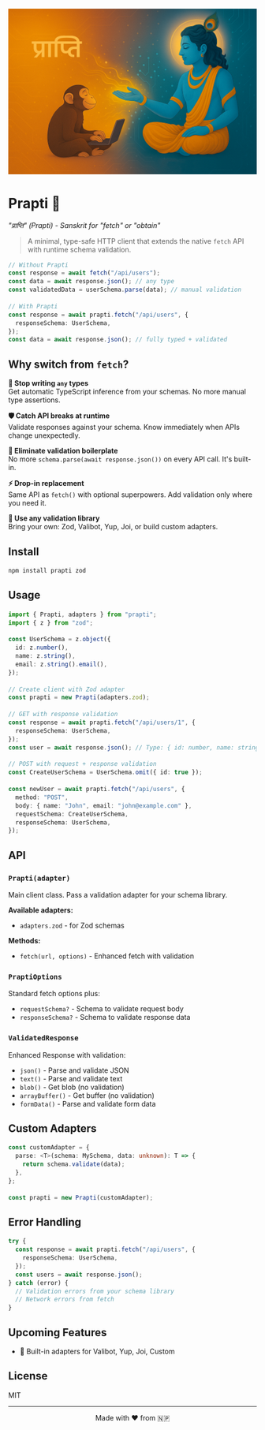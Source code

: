 ![prapti](media/logo.png)

# Prapti 🚀

_"प्राप्ति" (Prapti) - Sanskrit for "fetch" or "obtain"_

> A minimal, type-safe HTTP client that extends the native `fetch` API with runtime schema validation.

```typescript
// Without Prapti
const response = await fetch("/api/users");
const data = await response.json(); // any type
const validatedData = userSchema.parse(data); // manual validation

// With Prapti
const response = await prapti.fetch("/api/users", {
  responseSchema: UserSchema,
});
const data = await response.json(); // fully typed + validated
```

## Why switch from `fetch`?

**🎯 Stop writing `any` types**  
Get automatic TypeScript inference from your schemas. No more manual type assertions.

**🛡️ Catch API breaks at runtime**  
Validate responses against your schema. Know immediately when APIs change unexpectedly.

**🔧 Eliminate validation boilerplate**  
No more `schema.parse(await response.json())` on every API call. It's built-in.

**⚡ Drop-in replacement**  
Same API as `fetch()` with optional superpowers. Add validation only where you need it.

**🎨 Use any validation library**  
Bring your own: Zod, Valibot, Yup, Joi, or build custom adapters.

## Install

```bash
npm install prapti zod
```

## Usage

```typescript
import { Prapti, adapters } from "prapti";
import { z } from "zod";

const UserSchema = z.object({
  id: z.number(),
  name: z.string(),
  email: z.string().email(),
});

// Create client with Zod adapter
const prapti = new Prapti(adapters.zod);

// GET with response validation
const response = await prapti.fetch("/api/users/1", {
  responseSchema: UserSchema,
});
const user = await response.json(); // Type: { id: number, name: string, email: string }

// POST with request + response validation
const CreateUserSchema = UserSchema.omit({ id: true });

const newUser = await prapti.fetch("/api/users", {
  method: "POST",
  body: { name: "John", email: "john@example.com" },
  requestSchema: CreateUserSchema,
  responseSchema: UserSchema,
});
```

## API

### `Prapti(adapter)`

Main client class. Pass a validation adapter for your schema library.

**Available adapters:**

- `adapters.zod` - for Zod schemas

**Methods:**

- `fetch(url, options)` - Enhanced fetch with validation

### `PraptiOptions`

Standard fetch options plus:

- `requestSchema?` - Schema to validate request body
- `responseSchema?` - Schema to validate response data

### `ValidatedResponse`

Enhanced Response with validation:

- `json()` - Parse and validate JSON
- `text()` - Parse and validate text
- `blob()` - Get blob (no validation)
- `arrayBuffer()` - Get buffer (no validation)
- `formData()` - Parse and validate form data

## Custom Adapters

```typescript
const customAdapter = {
  parse: <T>(schema: MySchema, data: unknown): T => {
    return schema.validate(data);
  },
};

const prapti = new Prapti(customAdapter);
```

## Error Handling

```typescript
try {
  const response = await prapti.fetch("/api/users", {
    responseSchema: UserSchema,
  });
  const users = await response.json();
} catch (error) {
  // Validation errors from your schema library
  // Network errors from fetch
}
```

## Upcoming Features

- 🔄 Built-in adapters for Valibot, Yup, Joi, Custom

## License

MIT

---

<div align="center">
Made with ❤️ from 🇳🇵
</div>
